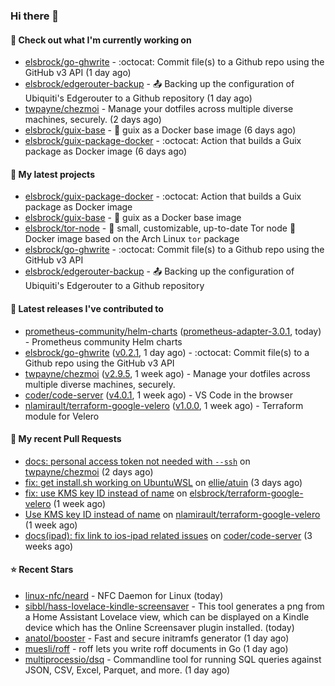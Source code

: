 ### Hi there 👋

#### 👷 Check out what I'm currently working on

- [elsbrock/go-ghwrite](https://github.com/elsbrock/go-ghwrite) - :octocat: Commit file(s) to a Github repo using the GitHub v3 API (1 day ago)
- [elsbrock/edgerouter-backup](https://github.com/elsbrock/edgerouter-backup) - :outbox_tray: Backing up the configuration of Ubiquiti&#39;s Edgerouter to a Github repository (1 day ago)
- [twpayne/chezmoi](https://github.com/twpayne/chezmoi) - Manage your dotfiles across multiple diverse machines, securely. (2 days ago)
- [elsbrock/guix-base](https://github.com/elsbrock/guix-base) - :whale: guix as a Docker base image (6 days ago)
- [elsbrock/guix-package-docker](https://github.com/elsbrock/guix-package-docker) - :octocat: Action that builds a Guix package as Docker image (6 days ago)

#### 🌱 My latest projects

- [elsbrock/guix-package-docker](https://github.com/elsbrock/guix-package-docker) - :octocat: Action that builds a Guix package as Docker image
- [elsbrock/guix-base](https://github.com/elsbrock/guix-base) - :whale: guix as a Docker base image
- [elsbrock/tor-node](https://github.com/elsbrock/tor-node) - :rocket: small, customizable, up-to-date Tor node :whale: Docker image based on the Arch Linux `tor` package
- [elsbrock/go-ghwrite](https://github.com/elsbrock/go-ghwrite) - :octocat: Commit file(s) to a Github repo using the GitHub v3 API
- [elsbrock/edgerouter-backup](https://github.com/elsbrock/edgerouter-backup) - :outbox_tray: Backing up the configuration of Ubiquiti&#39;s Edgerouter to a Github repository

#### 🔭 Latest releases I've contributed to

- [prometheus-community/helm-charts](https://github.com/prometheus-community/helm-charts) ([prometheus-adapter-3.0.1](https://github.com/prometheus-community/helm-charts/releases/tag/prometheus-adapter-3.0.1), today) - Prometheus community Helm charts
- [elsbrock/go-ghwrite](https://github.com/elsbrock/go-ghwrite) ([v0.2.1](https://github.com/elsbrock/go-ghwrite/releases/tag/v0.2.1), 1 day ago) - :octocat: Commit file(s) to a Github repo using the GitHub v3 API
- [twpayne/chezmoi](https://github.com/twpayne/chezmoi) ([v2.9.5](https://github.com/twpayne/chezmoi/releases/tag/v2.9.5), 1 week ago) - Manage your dotfiles across multiple diverse machines, securely.
- [coder/code-server](https://github.com/coder/code-server) ([v4.0.1](https://github.com/coder/code-server/releases/tag/v4.0.1), 1 week ago) - VS Code in the browser
- [nlamirault/terraform-google-velero](https://github.com/nlamirault/terraform-google-velero) ([v1.0.0](https://github.com/nlamirault/terraform-google-velero/releases/tag/v1.0.0), 1 week ago) - Terraform module for Velero

#### 🔨 My recent Pull Requests

- [docs: personal access token not needed with `--ssh`](https://github.com/twpayne/chezmoi/pull/1818) on [twpayne/chezmoi](https://github.com/twpayne/chezmoi) (2 days ago)
- [fix: get install.sh working on UbuntuWSL](https://github.com/ellie/atuin/pull/260) on [ellie/atuin](https://github.com/ellie/atuin) (3 days ago)
- [fix: use KMS key ID instead of name](https://github.com/elsbrock/terraform-google-velero/pull/1) on [elsbrock/terraform-google-velero](https://github.com/elsbrock/terraform-google-velero) (1 week ago)
- [Use KMS key ID instead of name](https://github.com/nlamirault/terraform-google-velero/pull/27) on [nlamirault/terraform-google-velero](https://github.com/nlamirault/terraform-google-velero) (1 week ago)
- [docs(ipad): fix link to ios-ipad related issues](https://github.com/coder/code-server/pull/4651) on [coder/code-server](https://github.com/coder/code-server) (3 weeks ago)

#### ⭐ Recent Stars

- [linux-nfc/neard](https://github.com/linux-nfc/neard) - NFC Daemon for Linux (today)
- [sibbl/hass-lovelace-kindle-screensaver](https://github.com/sibbl/hass-lovelace-kindle-screensaver) - This tool generates a png from a Home Assistant Lovelace view, which can be displayed on a Kindle device which has the Online Screensaver plugin installed. (today)
- [anatol/booster](https://github.com/anatol/booster) - Fast and secure initramfs generator (1 day ago)
- [muesli/roff](https://github.com/muesli/roff) - roff lets you write roff documents in Go (1 day ago)
- [multiprocessio/dsq](https://github.com/multiprocessio/dsq) - Commandline tool for running SQL queries against JSON, CSV, Excel, Parquet, and more. (1 day ago)
